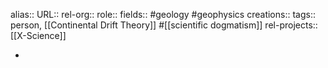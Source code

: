 alias::
URL::
rel-org::
role::
fields:: #geology #geophysics
creations::
tags:: person, [[Continental Drift Theory]] #[[scientific dogmatism]]
rel-projects:: [[X-Science]]


-
